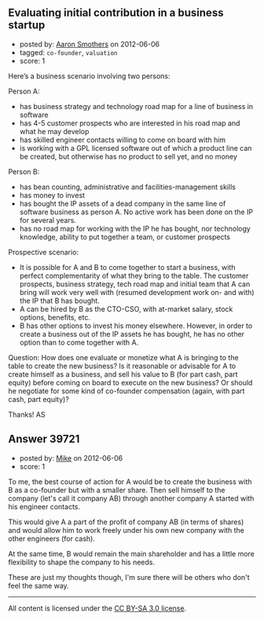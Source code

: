 ## Evaluating initial contribution in a business startup

- posted by: [Aaron Smothers](https://stackexchange.com/users/-1/5424-aaron-smothers) on 2012-06-06
- tagged: `co-founder`, `valuation`
- score: 1

Here’s a business scenario involving two persons:

Person A:
- has business strategy and technology road map for a line of business in software
- has 4-5 customer prospects who are interested in his road map and what he may develop
- has skilled engineer contacts willing to come on board with him
- is working with a GPL licensed software out of which a product line can be created, but otherwise has no product to sell yet, and no money

Person B:
- has bean counting, administrative and facilities-management skills
- has money to invest
- has bought the IP assets of a dead company in the same line of software business as person A. No active work has been done on the IP for several years.
- has no road map for working with the IP he has bought, nor technology knowledge, ability to put together a team, or customer prospects

Prospective scenario: 
- It is possible for A and B to come together to start a business, with perfect complementarity of what they bring to the table. The customer prospects, business strategy, tech road map and initial team that A can bring will work very well with (resumed development work on- and with) the IP that B has bought. 
- A can be hired by B as the CTO-CSO, with at-market salary, stock options, benefits, etc. 
- B has other options to invest his money elsewhere. However, in order to create a business out of the IP assets he has bought, he has no other option than to come together with A.

Question: How does one evaluate or monetize what A is bringing to the table to create the new business? Is it reasonable or advisable for A to create himself as a business, and sell his value to B (for part cash, part equity) before coming on board to execute on the new business? Or should he negotiate for some kind of co-founder compensation (again, with part cash, part equity)?

Thanks!
AS






## Answer 39721

- posted by: [Mike](https://stackexchange.com/users/-1/18134-mike) on 2012-06-06
- score: 1

To me, the best course of action for A would be to create the business with B as a co-founder but with a smaller share. Then sell himself to the company (let's call it company AB) through another company A started with his engineer contacts.

This would give A a part of the profit of company AB (in terms of shares) and would allow him to work freely under his own new company with the other engineers (for cash).

At the same time, B would remain the main shareholder and has a little more flexibility to shape the company to his needs.

These are just my thoughts though, I'm sure there will be others who don't feel the same way.



---

All content is licensed under the [CC BY-SA 3.0 license](https://creativecommons.org/licenses/by-sa/3.0/).
